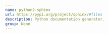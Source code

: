 ```yaml
---
name: python2-sphinx
url: https://pypi.org/project/sphinx/#files
description: Python documentation generator.
group: None
---
```

